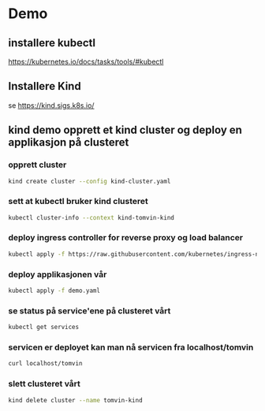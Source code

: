 # Demo

## installere kubectl

https://kubernetes.io/docs/tasks/tools/#kubectl

## Installere Kind

se https://kind.sigs.k8s.io/

## kind demo opprett et kind cluster og deploy en applikasjon på clusteret

### opprett cluster

```bash
kind create cluster --config kind-cluster.yaml
```

### sett at kubectl bruker kind clusteret

```bash
kubectl cluster-info --context kind-tomvin-kind
```

### deploy ingress controller for reverse proxy og load balancer

```bash
kubectl apply -f https://raw.githubusercontent.com/kubernetes/ingress-nginx/main/deploy/static/provider/kind/deploy.yaml
```

### deploy applikasjonen vår

```bash
kubectl apply -f demo.yaml
```

### se status på service'ene på clusteret vårt

```bash
kubectl get services
```

### servicen er deployet kan man nå servicen fra localhost/tomvin

```bash
curl localhost/tomvin
```

### slett clusteret vårt

```bash
kind delete cluster --name tomvin-kind
```
